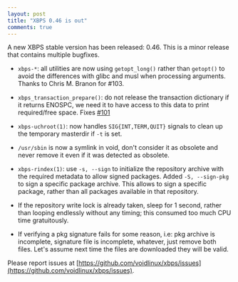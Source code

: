 ```yaml
---
layout: post
title: "XBPS 0.46 is out"
comments: true
---
```


A new XBPS stable version has been released: 0.46. This is a minor release
that contains multiple bugfixes.

* `xbps-*`: all utilities are now using `getopt_long()` rather than `getopt()`
to avoid the differences with glibc and musl when processing arguments.
Thanks to Chris M. Branon for #103.

* `xbps_transaction_prepare()`: do not release the transaction dictionary
if it returns ENOSPC, we need it to have access to this data to print
required/free space. Fixes [#101](https://github.com/voidlinux/xbps/issues/101)

* `xbps-uchroot(1)`: now handles `SIG{INT,TERM,QUIT}` signals to clean up the
temporary masterdir if `-t` is set.

* `/usr/sbin` is now a symlink in void, don't consider it as obsolete and never
remove it even if it was detected as obsolete.

* `xbps-rindex(1)`: use `-s, --sign` to initialize the repository archive
with the required metadata to allow signed packages. Added `-S, --sign-pkg`
to sign a specific package archive. This allows to sign a specific package,
rather than all packages available in that repository.

* If the repository write lock is already taken, sleep for 1 second, rather
than looping endlessly without any timing; this consumed too much CPU time
gratuitously.

* If verifying a pkg signature fails for some reason, i.e: pkg archive is incomplete,
signature file is incomplete, whatever, just remove both files. Let's assume
next time the files are downloaded they will be valid.

Please report issues at
[https://github.com/voidlinux/xbps/issues](https://github.com/voidlinux/xbps/issues).
